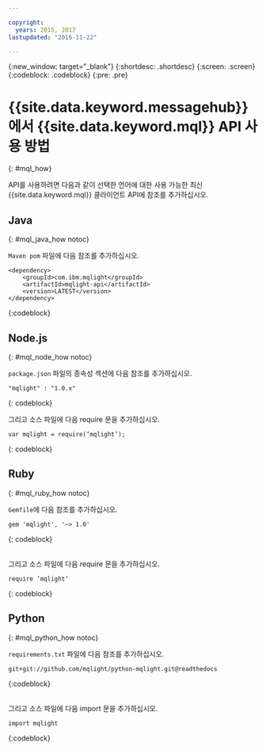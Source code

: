 ```yaml
---

copyright:
  years: 2015, 2017
lastupdated: "2016-11-22"

---
```


{:new_window: target="_blank"}
{:shortdesc: .shortdesc}
{:screen: .screen}
{:codeblock: .codeblock}
{:pre: .pre}

# {{site.data.keyword.messagehub}}에서 {{site.data.keyword.mql}} API 사용 방법
{: #mql_how}


API를 사용하려면 다음과 같이 선택한 언어에 대한 사용 가능한 최신 {{site.data.keyword.mql}} 클라이언트 API에 참조를 추가하십시오. 


## Java
{: #mql_java_how notoc}

<code>Maven pom</code> 파일에 다음 참조를 추가하십시오. 

```
<dependency>
    <groupId>com.ibm.mqlight</groupId>
    <artifactId>mqlight-api</artifactId>
    <version>LATEST</version>
</dependency>
```
{:codeblock}



## Node.js
{: #mql_node_how notoc}

<code>package.json</code> 파일의 종속성 섹션에 다음 참조를 추가하십시오. 

<pre class="pre"><code>"mqlight" : "1.0.x"</code></pre>
{: codeblock}

그리고 소스 파일에 다음 require 문을 추가하십시오. 

<pre class="pre"><code>var mqlight = require(‘mqlight’);</code></pre>
{: codeblock}


## Ruby
{: #mql_ruby_how notoc}

<code>Gemfile</code>에 다음 참조를 추가하십시오. 

```
gem 'mqlight', '~> 1.0'
```
{: codeblock}

<br>
그리고 소스 파일에 다음 require 문을 추가하십시오.

```
require ‘mqlight’
```
{: codeblock}



## Python
{: #mql_python_how notoc}

<code>requirements.txt</code> 파일에 다음 참조를 추가하십시오. 

```
git+git://github.com/mqlight/python-mqlight.git@readthedocs
```
{:codeblock}

<br>
그리고 소스 파일에 다음 import 문을 추가하십시오.

```
import mqlight
```
{:codeblock}


